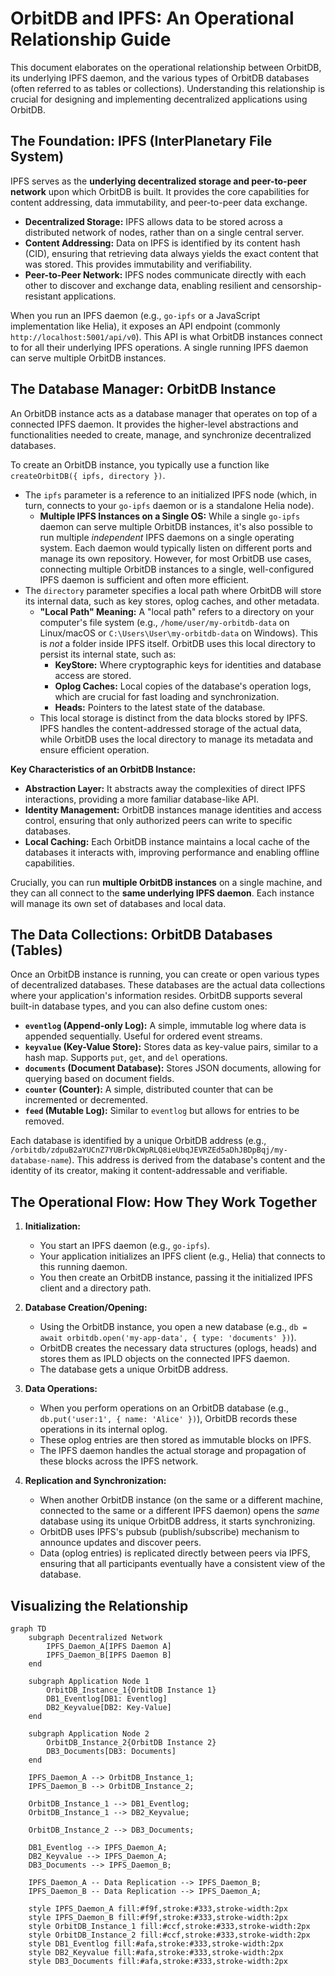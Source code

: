 # OrbitDB and IPFS: An Operational Relationship Guide

This document elaborates on the operational relationship between OrbitDB, its underlying IPFS daemon, and the various types of OrbitDB databases (often referred to as tables or collections). Understanding this relationship is crucial for designing and implementing decentralized applications using OrbitDB.

## The Foundation: IPFS (InterPlanetary File System)

IPFS serves as the **underlying decentralized storage and peer-to-peer network** upon which OrbitDB is built. It provides the core capabilities for content addressing, data immutability, and peer-to-peer data exchange.

*   **Decentralized Storage:** IPFS allows data to be stored across a distributed network of nodes, rather than on a single central server.
*   **Content Addressing:** Data on IPFS is identified by its content hash (CID), ensuring that retrieving data always yields the exact content that was stored. This provides immutability and verifiability.
*   **Peer-to-Peer Network:** IPFS nodes communicate directly with each other to discover and exchange data, enabling resilient and censorship-resistant applications.

When you run an IPFS daemon (e.g., `go-ipfs` or a JavaScript implementation like Helia), it exposes an API endpoint (commonly `http://localhost:5001/api/v0`). This API is what OrbitDB instances connect to for all their underlying IPFS operations. A single running IPFS daemon can serve multiple OrbitDB instances.

## The Database Manager: OrbitDB Instance

An OrbitDB instance acts as a database manager that operates on top of a connected IPFS daemon. It provides the higher-level abstractions and functionalities needed to create, manage, and synchronize decentralized databases.

To create an OrbitDB instance, you typically use a function like `createOrbitDB({ ipfs, directory })`.
*   The `ipfs` parameter is a reference to an initialized IPFS node (which, in turn, connects to your `go-ipfs` daemon or is a standalone Helia node).
    *   **Multiple IPFS Instances on a Single OS:** While a single `go-ipfs` daemon can serve multiple OrbitDB instances, it's also possible to run multiple *independent* IPFS daemons on a single operating system. Each daemon would typically listen on different ports and manage its own repository. However, for most OrbitDB use cases, connecting multiple OrbitDB instances to a single, well-configured IPFS daemon is sufficient and often more efficient.
*   The `directory` parameter specifies a local path where OrbitDB will store its internal data, such as key stores, oplog caches, and other metadata.
    *   **"Local Path" Meaning:** A "local path" refers to a directory on your computer's file system (e.g., `/home/user/my-orbitdb-data` on Linux/macOS or `C:\Users\User\my-orbitdb-data` on Windows). This is *not* a folder inside IPFS itself. OrbitDB uses this local directory to persist its internal state, such as:
        *   **KeyStore:** Where cryptographic keys for identities and database access are stored.
        *   **Oplog Caches:** Local copies of the database's operation logs, which are crucial for fast loading and synchronization.
        *   **Heads:** Pointers to the latest state of the database.
    *   This local storage is distinct from the data blocks stored by IPFS. IPFS handles the content-addressed storage of the actual data, while OrbitDB uses the local directory to manage its metadata and ensure efficient operation.

**Key Characteristics of an OrbitDB Instance:**

*   **Abstraction Layer:** It abstracts away the complexities of direct IPFS interactions, providing a more familiar database-like API.
*   **Identity Management:** OrbitDB instances manage identities and access control, ensuring that only authorized peers can write to specific databases.
*   **Local Caching:** Each OrbitDB instance maintains a local cache of the databases it interacts with, improving performance and enabling offline capabilities.

Crucially, you can run **multiple OrbitDB instances** on a single machine, and they can all connect to the **same underlying IPFS daemon**. Each instance will manage its own set of databases and local data.

## The Data Collections: OrbitDB Databases (Tables)

Once an OrbitDB instance is running, you can create or open various types of decentralized databases. These databases are the actual data collections where your application's information resides. OrbitDB supports several built-in database types, and you can also define custom ones:

*   **`eventlog` (Append-only Log):** A simple, immutable log where data is appended sequentially. Useful for ordered event streams.
*   **`keyvalue` (Key-Value Store):** Stores data as key-value pairs, similar to a hash map. Supports `put`, `get`, and `del` operations.
*   **`documents` (Document Database):** Stores JSON documents, allowing for querying based on document fields.
*   **`counter` (Counter):** A simple, distributed counter that can be incremented or decremented.
*   **`feed` (Mutable Log):** Similar to `eventlog` but allows for entries to be removed.

Each database is identified by a unique OrbitDB address (e.g., `/orbitdb/zdpuB2aYUCnZ7YUBrDkCWpRLQ8ieUbqJEVRZEd5aDhJBDpBqj/my-database-name`). This address is derived from the database's content and the identity of its creator, making it content-addressable and verifiable.

## The Operational Flow: How They Work Together

1.  **Initialization:**
    *   You start an IPFS daemon (e.g., `go-ipfs`).
    *   Your application initializes an IPFS client (e.g., Helia) that connects to this running daemon.
    *   You then create an OrbitDB instance, passing it the initialized IPFS client and a directory path.

2.  **Database Creation/Opening:**
    *   Using the OrbitDB instance, you open a new database (e.g., `db = await orbitdb.open('my-app-data', { type: 'documents' })`).
    *   OrbitDB creates the necessary data structures (oplogs, heads) and stores them as IPLD objects on the connected IPFS daemon.
    *   The database gets a unique OrbitDB address.

3.  **Data Operations:**
    *   When you perform operations on an OrbitDB database (e.g., `db.put('user:1', { name: 'Alice' })`), OrbitDB records these operations in its internal oplog.
    *   These oplog entries are then stored as immutable blocks on IPFS.
    *   The IPFS daemon handles the actual storage and propagation of these blocks across the IPFS network.

4.  **Replication and Synchronization:**
    *   When another OrbitDB instance (on the same or a different machine, connected to the same or a different IPFS daemon) opens the *same* database using its unique OrbitDB address, it starts synchronizing.
    *   OrbitDB uses IPFS's pubsub (publish/subscribe) mechanism to announce updates and discover peers.
    *   Data (oplog entries) is replicated directly between peers via IPFS, ensuring that all participants eventually have a consistent view of the database.

## Visualizing the Relationship

```mermaid
graph TD
    subgraph Decentralized Network
        IPFS_Daemon_A[IPFS Daemon A]
        IPFS_Daemon_B[IPFS Daemon B]
    end

    subgraph Application Node 1
        OrbitDB_Instance_1{OrbitDB Instance 1}
        DB1_Eventlog[DB1: Eventlog]
        DB2_Keyvalue[DB2: Key-Value]
    end

    subgraph Application Node 2
        OrbitDB_Instance_2{OrbitDB Instance 2}
        DB3_Documents[DB3: Documents]
    end

    IPFS_Daemon_A --> OrbitDB_Instance_1;
    IPFS_Daemon_B --> OrbitDB_Instance_2;

    OrbitDB_Instance_1 --> DB1_Eventlog;
    OrbitDB_Instance_1 --> DB2_Keyvalue;

    OrbitDB_Instance_2 --> DB3_Documents;

    DB1_Eventlog --> IPFS_Daemon_A;
    DB2_Keyvalue --> IPFS_Daemon_A;
    DB3_Documents --> IPFS_Daemon_B;

    IPFS_Daemon_A -- Data Replication --> IPFS_Daemon_B;
    IPFS_Daemon_B -- Data Replication --> IPFS_Daemon_A;

    style IPFS_Daemon_A fill:#f9f,stroke:#333,stroke-width:2px
    style IPFS_Daemon_B fill:#f9f,stroke:#333,stroke-width:2px
    style OrbitDB_Instance_1 fill:#ccf,stroke:#333,stroke-width:2px
    style OrbitDB_Instance_2 fill:#ccf,stroke:#333,stroke-width:2px
    style DB1_Eventlog fill:#afa,stroke:#333,stroke-width:2px
    style DB2_Keyvalue fill:#afa,stroke:#333,stroke-width:2px
    style DB3_Documents fill:#afa,stroke:#333,stroke-width:2px